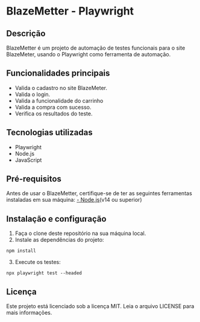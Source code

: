 # BlazeMetter - Playwright

## Descrição
BlazeMetter é um projeto de automação de testes funcionais para o site BlazeMeter, usando o Playwright como ferramenta de automação.

## Funcionalidades principais
- Valida o cadastro no site BlazeMeter.
- Valida o login.
- Valida a funcionalidade do carrinho
- Valida a compra com sucesso.
- Verifica os resultados do teste.

## Tecnologias utilizadas
- Playwright
- Node.js
- JavaScript

## Pré-requisitos
Antes de usar o BlazeMetter, certifique-se de ter as seguintes ferramentas instaladas em sua máquina:
[- Node.js](https://nodejs.org/en/download/)(v14 ou superior)

## Instalação e configuração
1. Faça o clone deste repositório na sua máquina local.
2. Instale as dependências do projeto:
```
npm install
```
3. Execute os testes:
```
npx playwright test --headed
```

## Licença
Este projeto está licenciado sob a licença MIT. Leia o arquivo LICENSE para mais informações.

